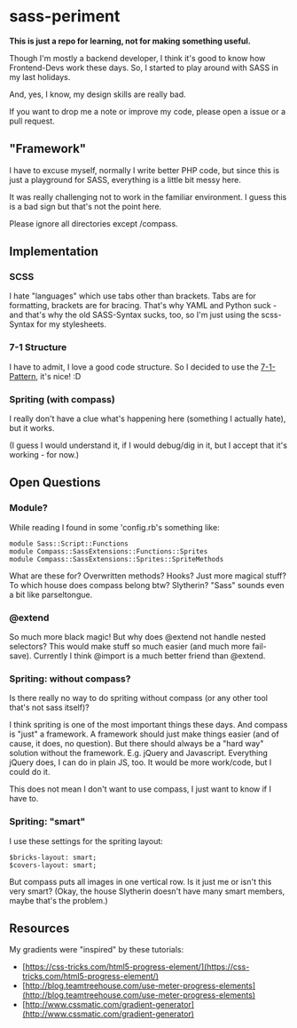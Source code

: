 # sass-periment

**This is just a repo for learning, not for making something useful.**

Though I'm mostly a backend developer, I think it's good to know how Frontend-Devs work these days.
So, I started to play around with SASS in my last holidays.

And, yes, I know, my design skills are really bad.

If you want to drop me a note or improve my code, please open a issue or a pull request.

## "Framework"

I have to excuse myself, normally I write better PHP code, but since this is just a playground for SASS, everything is a little bit messy here.

It was really challenging not to work in the familiar environment. I guess this is a bad sign but that's not the point here.

Please ignore all directories except /compass.

## Implementation

### SCSS

I hate "languages" which use tabs other than brackets. Tabs are for formatting, brackets are for bracing.
That's why YAML and Python suck - and that's why the old SASS-Syntax sucks, too, so I'm just using the scss-Syntax for my stylesheets.

### 7-1 Structure

I have to admit, I love a good code structure. So I decided to use the [7-1-Pattern](http://sass-guidelin.es/#the-7-1-pattern), it's nice! :D

### Spriting (with compass)

I really don't have a clue what's happening here (something I actually hate), but it works.

(I guess I would understand it, if I would debug/dig in it, but I accept that it's working - for now.)

## Open Questions

### Module?

While reading I found in some 'config.rb's something like:

	module Sass::Script::Functions
	module Compass::SassExtensions::Functions::Sprites
	module Compass::SassExtensions::Sprites::SpriteMethods
	
What are these for? Overwritten methods? Hooks? Just more magical stuff?
To which house does compass belong btw? Slytherin? "Sass" sounds even a bit like parseltongue.

### @extend

So much more black magic! But why does @extend not handle nested selectors?
This would make stuff so much easier (and much more fail-save).
Currently I think @import is a much better friend than @extend.

### Spriting: without compass?

Is there really no way to do spriting without compass (or any other tool that's not sass itself)?

I think spriting is one of the most important things these days. And compass is "just" a framework.
A framework should just make things easier (and of cause, it does, no question).
But there should always be a "hard way" solution without the framework.
E.g. jQuery and Javascript. Everything jQuery does, I can do in plain JS, too. It would be more work/code, but I could do it.

This does not mean I don't want to use compass, I just want to know if I have to.

### Spriting: "smart"

I use these settings for the spriting layout:

	$bricks-layout: smart;
	$covers-layout: smart;
    
But compass puts all images in one vertical row. Is it just me or isn't this very smart?
(Okay, the house Slytherin doesn't have many smart members, maybe that's the problem.)

## Resources

My gradients were "inspired" by these tutorials:

* [https://css-tricks.com/html5-progress-element/](https://css-tricks.com/html5-progress-element/)
* [http://blog.teamtreehouse.com/use-meter-progress-elements](http://blog.teamtreehouse.com/use-meter-progress-elements)
* [http://www.cssmatic.com/gradient-generator](http://www.cssmatic.com/gradient-generator)